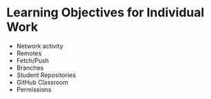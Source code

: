 # Learning Objectives for Individual Work

* Network activity
* Remotes
* Fetch/Push
* Branches
* Student Repositories
* GitHub Classroom
* Permissions
